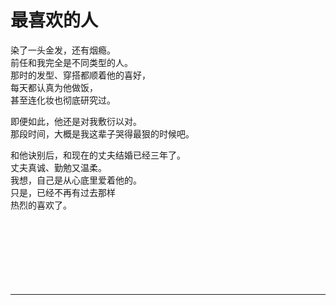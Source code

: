 # 最喜欢的人

染了一头金发，还有烟瘾。\
前任和我完全是不同类型的人。\
那时的发型、穿搭都顺着他的喜好，\
每天都认真为他做饭，\
甚至连化妆也彻底研究过。

即便如此，他还是对我敷衍以对。\
那段时间，大概是我这辈子哭得最狠的时候吧。

和他诀别后，和现在的丈夫结婚已经三年了。\
丈夫真诚、勤勉又温柔。\
我想，自己是从心底里爱着他的。\
只是，已经不再有过去那样\
热烈的喜欢了。
<br>
<br>
<br>
<br>
<br>
<br>
<br>
<br>

---
